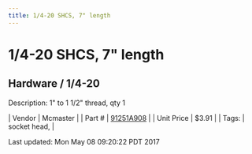 ```yaml
---
title: 1/4-20 SHCS, 7" length
---
```


# 1/4-20 SHCS, 7" length
## Hardware / 1/4-20
Description: 	1" to 1 1/2" thread, qty 1 

| Vendor | Mcmaster | 
| Part # | [91251A908](https://www.mcmaster.com/#91251A908) | 
| Unit Price | $3.91 | 
| Tags: | socket head,  | 

Last updated: Mon May 08 09:20:22 PDT 2017